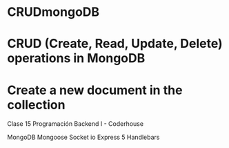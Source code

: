 # CRUDmongoDB

# CRUD (Create, Read, Update, Delete) operations in MongoDB
# Create a new document in the collection

Clase 15 Programación Backend I - Coderhouse

MongoDB
Mongoose
Socket io
Express 5
Handlebars